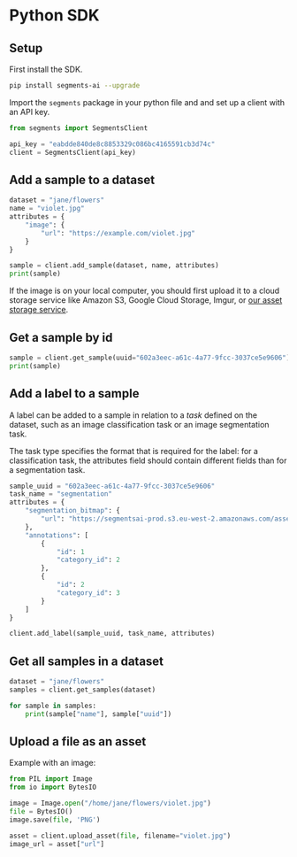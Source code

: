 # Python SDK

## Setup

First install the SDK.

```bash
pip install segments-ai --upgrade
```

Import the `segments` package in your python file and and set up a client with an API key.

```python
from segments import SegmentsClient

api_key = "eabdde840de8c8853329c086bc4165591cb3d74c"
client = SegmentsClient(api_key)
```

## Add a sample to a dataset

```python
dataset = "jane/flowers"
name = "violet.jpg"
attributes = {
    "image": {
        "url": "https://example.com/violet.jpg"
    }
}

sample = client.add_sample(dataset, name, attributes)
print(sample)
```

If the image is on your local computer, you should first upload it to a cloud storage service like Amazon S3, Google Cloud Storage, Imgur, or [our asset storage service](python-sdk.md#upload-a-file-as-an-asset).

## Get a sample by id

```python
sample = client.get_sample(uuid="602a3eec-a61c-4a77-9fcc-3037ce5e9606")
print(sample)
```

## Add a label to a sample

A label can be added to a sample in relation to a _task_ defined on the dataset, such as an image classification task or an image segmentation task.

The task type specifies the format that is required for the label: for a classification task, the attributes field should contain different fields than for a segmentation task.

```python
sample_uuid = "602a3eec-a61c-4a77-9fcc-3037ce5e9606"
task_name = "segmentation"
attributes = {
    "segmentation_bitmap": {
        "url": "https://segmentsai-prod.s3.eu-west-2.amazonaws.com/assets/bert/49f6aa10-8967-4305-985c-cdc1e8f89b93.png"
    },
    "annotations": [
        {
            "id": 1
            "category_id": 2
        },
        {
            "id": 2
            "category_id": 3
        }
    ]
}

client.add_label(sample_uuid, task_name, attributes)
```

## Get all samples in a dataset

```python
dataset = "jane/flowers"
samples = client.get_samples(dataset)

for sample in samples:
    print(sample["name"], sample["uuid"])
```

## Upload a file as an asset

Example with an image:

```python
from PIL import Image
from io import BytesIO

image = Image.open("/home/jane/flowers/violet.jpg")
file = BytesIO()
image.save(file, 'PNG')

asset = client.upload_asset(file, filename="violet.jpg")
image_url = asset["url"]
```


